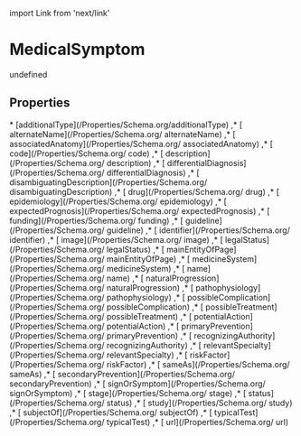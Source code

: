 import Link from 'next/link'
# MedicalSymptom

undefined

## Properties

<Grid>
* [additionalType](/Properties/Schema.org/additionalType)
,* [ alternateName](/Properties/Schema.org/ alternateName)
,* [ associatedAnatomy](/Properties/Schema.org/ associatedAnatomy)
,* [ code](/Properties/Schema.org/ code)
,* [ description](/Properties/Schema.org/ description)
,* [ differentialDiagnosis](/Properties/Schema.org/ differentialDiagnosis)
,* [ disambiguatingDescription](/Properties/Schema.org/ disambiguatingDescription)
,* [ drug](/Properties/Schema.org/ drug)
,* [ epidemiology](/Properties/Schema.org/ epidemiology)
,* [ expectedPrognosis](/Properties/Schema.org/ expectedPrognosis)
,* [ funding](/Properties/Schema.org/ funding)
,* [ guideline](/Properties/Schema.org/ guideline)
,* [ identifier](/Properties/Schema.org/ identifier)
,* [ image](/Properties/Schema.org/ image)
,* [ legalStatus](/Properties/Schema.org/ legalStatus)
,* [ mainEntityOfPage](/Properties/Schema.org/ mainEntityOfPage)
,* [ medicineSystem](/Properties/Schema.org/ medicineSystem)
,* [ name](/Properties/Schema.org/ name)
,* [ naturalProgression](/Properties/Schema.org/ naturalProgression)
,* [ pathophysiology](/Properties/Schema.org/ pathophysiology)
,* [ possibleComplication](/Properties/Schema.org/ possibleComplication)
,* [ possibleTreatment](/Properties/Schema.org/ possibleTreatment)
,* [ potentialAction](/Properties/Schema.org/ potentialAction)
,* [ primaryPrevention](/Properties/Schema.org/ primaryPrevention)
,* [ recognizingAuthority](/Properties/Schema.org/ recognizingAuthority)
,* [ relevantSpecialty](/Properties/Schema.org/ relevantSpecialty)
,* [ riskFactor](/Properties/Schema.org/ riskFactor)
,* [ sameAs](/Properties/Schema.org/ sameAs)
,* [ secondaryPrevention](/Properties/Schema.org/ secondaryPrevention)
,* [ signOrSymptom](/Properties/Schema.org/ signOrSymptom)
,* [ stage](/Properties/Schema.org/ stage)
,* [ status](/Properties/Schema.org/ status)
,* [ study](/Properties/Schema.org/ study)
,* [ subjectOf](/Properties/Schema.org/ subjectOf)
,* [ typicalTest](/Properties/Schema.org/ typicalTest)
,* [ url](/Properties/Schema.org/ url)

</Grid>

